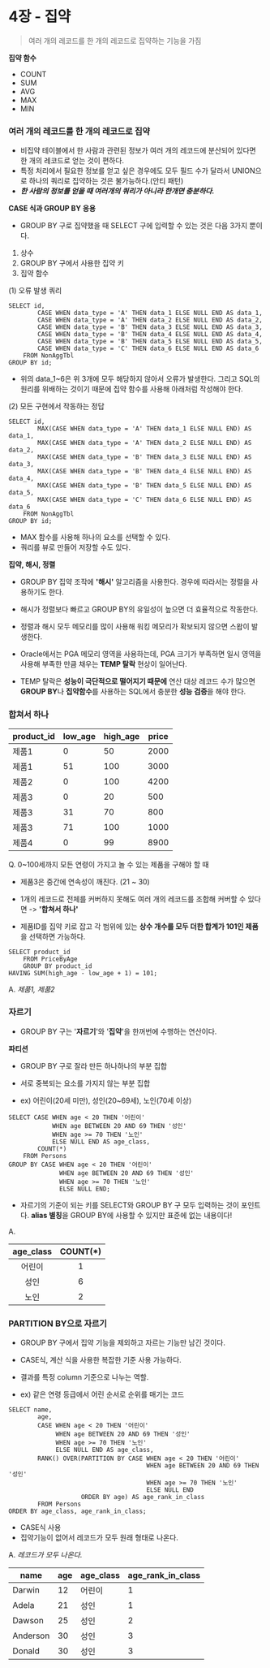 # 4장 - 집약

> 여러 개의 레코드를 한 개의 레코드로 집약하는 기능을 가짐


**집약 함수**
- COUNT
- SUM
- AVG
- MAX
- MIN



### 여러 개의 레코드를 한 개의 레코드로 집약

- 비집약 테이블에서 한 사람과 관련된 정보가 여러 개의 레코드에 분산되어 있다면 한 개의 레코드로 얻는 것이 편하다.
- 특정 처리에서 필요한 정보를 얻고 싶은 경우에도 모두 필드 수가 달라서 UNION으로 하나의 쿼리로 집약하는 것은 불가능하다.(안티 패턴)
- ***한 사람의 정보를 얻을 때 여러개의 쿼리가 아니라 한개면 충분하다.***



**CASE 식과 GROUP BY 응용**

- GROUP BY 구로 집약했을 때 SELECT 구에 입력할 수 있는 것은 다음 3가지 뿐이다.

1. 상수
2. GROUP BY 구에서 사용한 집약 키
3. 집약 함수



(1) 오류 발생 쿼리

```mysql
SELECT id,
		CASE WHEN data_type = 'A' THEN data_1 ELSE NULL END AS data_1,
		CASE WHEN data_type = 'A' THEN data_2 ELSE NULL END AS data_2,
		CASE WHEN data_type = 'B' THEN data_3 ELSE NULL END AS data_3,
		CASE WHEN data_type = 'B' THEN data_4 ELSE NULL END AS data_4,
		CASE WHEN data_type = 'B' THEN data_5 ELSE NULL END AS data_5,
		CASE WHEN data_type = 'C' THEN data_6 ELSE NULL END AS data_6
	FROM NonAggTbl
GROUP BY id;
```

- 위의 data_1~6은 위 3개에 모두 해당하지 않아서 오류가 발생한다. 그리고 SQL의 원리를 위배하는 것이기 때문에 집약 함수를 사용해 아래처럼 작성해야 한다.



(2) 모든 구현에서 작동하는 정답

```mysql
SELECT id,
		MAX(CASE WHEN data_type = 'A' THEN data_1 ELSE NULL END) AS data_1,
		MAX(CASE WHEN data_type = 'A' THEN data_2 ELSE NULL END) AS data_2,
		MAX(CASE WHEN data_type = 'B' THEN data_3 ELSE NULL END) AS data_3,
		MAX(CASE WHEN data_type = 'B' THEN data_4 ELSE NULL END) AS data_4,
		MAX(CASE WHEN data_type = 'B' THEN data_5 ELSE NULL END) AS data_5,
		MAX(CASE WHEN data_type = 'C' THEN data_6 ELSE NULL END) AS data_6
	FROM NonAggTbl
GROUP BY id;
```

- MAX 함수를 사용해 하나의 요소를 선택할 수 있다.
- 쿼리를 뷰로 만들어 저장할 수도 있다.



**집약, 해시, 정렬**

- GROUP BY 집약 조작에 **'해시'** 알고리즘을 사용한다. 경우에 따라서는 정렬을 사용하기도 한다.
- 해시가 정렬보다 빠르고 GROUP BY의 유일성이 높으면 더 효율적으로 작동한다.

- 정렬과 해시 모두 메모리를 많이 사용해 워킹 메모리가 확보되지 않으면 스왑이 발생한다.
- Oracle에서는 PGA 메모리 영역을 사용하는데, PGA 크기가 부족하면 일시 영역을 사용해 부족한 만큼 채우는 **TEMP 탈락** 현상이 일어난다.

- TEMP 탈락은 **성능이 극단적으로 떨어지기 때문에** 연산 대상 레코드 수가 많으면 **GROUP BY**나 **집약함수**를 사용하는 SQL에서 충분한 **성능 검증**을 해야 한다.



### 합쳐서 하나

| product_id | low_age | high_age | price |
| ---------- | ------- | -------- | ----- |
| 제품1      | 0       | 50       | 2000  |
| 제품1      | 51      | 100      | 3000  |
| 제품2      | 0       | 100      | 4200  |
| 제품3      | 0       | 20       | 500   |
| 제품3      | 31      | 70       | 800   |
| 제품3      | 71      | 100      | 1000  |
| 제품4      | 0       | 99       | 8900  |



Q. 0~100세까지 모든 연령이 가지고 놀 수 있는 제품을 구해야 할 때

- 제품3은 중간에 연속성이 깨진다. (21 ~ 30)
- 1개의 레코드로 전체를 커버하지 못해도 여러 개의 레코드를 조합해 커버할 수 있다면 -> **'합쳐서 하나'**

- 제품ID를 집약 키로 잡고 각 범위에 있는 **상수 개수를 모두 더한 합계가 101인 제품**을 선택하면 가능하다.

```mysql
SELECT product_id
	FROM PriceByAge
	GROUP BY product_id
HAVING SUM(high_age - low_age + 1) = 101;
```



A. *제품1, 제품2*





### 자르기

- GROUP BY 구는 '**자르기**'와 '**집약**'을 한꺼번에 수행하는 연산이다.



**파티션**

- GROUP BY 구로 잘라 만든 하나하나의 부분 집합
- 서로 중복되는 요소를 가지지 않는 부분 집합



- ex) 어린이(20세 미만), 성인(20~69세), 노인(70세 이상)

```mysql
SELECT CASE WHEN age < 20 THEN '어린이'
			WHEN age BETWEEN 20 AND 69 THEN '성인'
			WHEN age >= 70 THEN '노인'
			ELSE NULL END AS age_class,
		COUNT(*)
	FROM Persons
GROUP BY CASE WHEN age < 20 THEN '어린이'
              WHEN age BETWEEN 20 AND 69 THEN '성인'
              WHEN age >= 70 THEN '노인'
              ELSE NULL END;
```

- 자르기의 기준이 되는 키를 SELECT와 GROUP BY 구 모두 입력하는 것이 포인트다. **alias 별칭**을 GROUP BY에 사용할 수 있지만 표준에 없는 내용이다!



A.

| age_class | COUNT(*) |
| :-------: | :------: |
|  어린이   |    1     |
|   성인    |    6     |
|   노인    |    2     |





### PARTITION BY으로 자르기

- GROUP BY 구에서 집약 기능을 제외하고 자르는 기능만 남긴 것이다.
- CASE식, 계산 식을 사용한 복잡한 기준 사용 가능하다.
- 결과를 특정 column 기준으로 나누는 역할.



- ex) 같은 연령 등급에서 어린 순서로 순위를 매기는 코드

```mysql
SELECT name,
		age,
		CASE WHEN age < 20 THEN '어린이'
			 WHEN age BETWEEN 20 AND 69 THEN '성인'
			 WHEN age >= 70 THEN '노인'
			 ELSE NULL END AS age_class,
		RANK() OVER(PARTITION BY CASE WHEN age < 20 THEN '어린이'
                                      WHEN age BETWEEN 20 AND 69 THEN '성인'
                                      WHEN age >= 70 THEN '노인'
                                      ELSE NULL END
                    ORDER BY age) AS age_rank_in_class
        FROM Persons
ORDER BY age_class, age_rank_in_class;
```

- CASE식 사용
- 집약기능이 없어서 레코드가 모두 원래 형태로 나온다.



A. *레코드가 모두 나온다.*

| name     | age  | age_class | age_rank_in_class |
| -------- | ---- | --------- | ----------------- |
| Darwin   | 12   | 어린이    | 1                 |
| Adela    | 21   | 성인      | 1                 |
| Dawson   | 25   | 성인      | 2                 |
| Anderson | 30   | 성인      | 3                 |
| Donald   | 30   | 성인      | 3                 |

